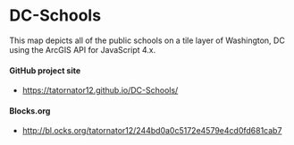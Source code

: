 # DC-Schools

This map depicts all of the public schools on a tile layer of Washington, DC using the ArcGIS API for JavaScript 4.x.

#### GitHub project site

* <https://tatornator12.github.io/DC-Schools/>

#### Blocks.org

* <http://bl.ocks.org/tatornator12/244bd0a0c5172e4579e4cd0fd681cab7>
